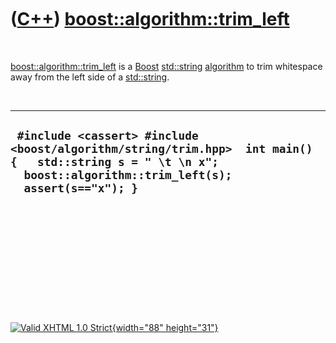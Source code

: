 



 

 

 

 

 

([C++](Cpp.htm)) [boost::algorithm::trim\_left](CppTrim_left.htm)
=================================================================

 

[boost::algorithm::trim\_left](CppTrim_left.htm) is a
[Boost](CppBoost.htm) [std::string](CppString.htm)
[algorithm](CppAlgorithm.htm) to trim whitespace away from the left side
of a [std::string](CppString.htm).

 

  --------------------------------------------------------------------------------------------------------------------------------------------------------------------
  ` #include <cassert> #include <boost/algorithm/string/trim.hpp>  int main() {   std::string s = " \t \n x";   boost::algorithm::trim_left(s);   assert(s=="x"); }`
  --------------------------------------------------------------------------------------------------------------------------------------------------------------------

 

 

 

 

 





 

[![Valid XHTML 1.0 Strict](valid-xhtml10.png){width="88"
height="31"}](http://validator.w3.org/check?uri=referer)
